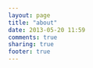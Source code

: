 ```yaml
---
layout: page
title: "about"
date: 2013-05-20 11:59
comments: true
sharing: true
footer: true
---
```

